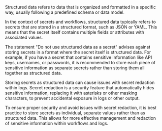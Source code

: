 Structured data refers to data that is organized and formatted in a specific way, usually following a predefined schema or data model.

In the context of secrets and workflows, structured data typically refers to secrets that are stored in a structured format, such as JSON or YAML. This means that the secret itself contains multiple fields or attributes with associated values.

The statement "Do not use structured data as a secret" advises against storing secrets in a format where the secret itself is structured data. For example, if you have a secret that contains sensitive information like API keys, usernames, or passwords, it is recommended to store each piece of sensitive information as separate secrets rather than storing them all together as structured data.

Storing secrets as structured data can cause issues with secret redaction within logs. Secret redaction is a security feature that automatically hides sensitive information, replacing it with asterisks or other masking characters, to prevent accidental exposure in logs or other output.

To ensure proper security and avoid issues with secret redaction, it is best practice to store secrets as individual, separate values rather than as structured data. This allows for more effective management and redaction of sensitive information within workflows and logs.